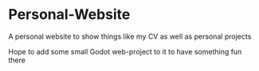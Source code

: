 # Personal-Website

A personal website to show things like my CV as well as personal projects

Hope to add some small Godot web-project to it to have something fun there
